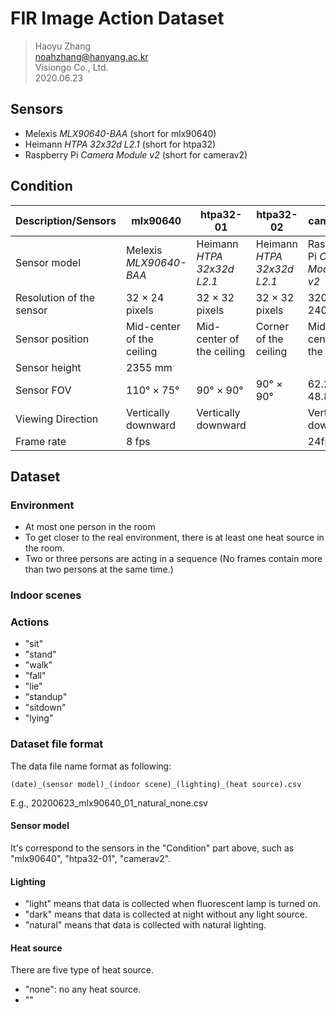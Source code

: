 # FIR Image Action Dataset

> Haoyu Zhang  
> noahzhang@hanyang.ac.kr  
> Visiongo Co., Ltd.   
> 2020.06.23

## Sensors

* Melexis *MLX90640-BAA* (short for mlx90640)
* Heimann *HTPA 32x32d L2.1* (short for htpa32)
* Raspberry Pi *Camera Module v2* (short for camerav2)



## Condition

| Description/Sensors      | mlx90640                  | htpa32-01                  | htpa32-02                  | camerav2                        |
| ------------------------ | ------------------------- | -------------------------- | -------------------------- | ------------------------------- |
| Sensor model             | Melexis *MLX90640-BAA*    | Heimann *HTPA 32x32d L2.1* | Heimann *HTPA 32x32d L2.1* | Raspberry Pi *Camera Module v2* |
| Resolution of the sensor | 32 × 24 pixels            | 32 × 32 pixels             | 32 × 32 pixels             | 320 × 240 pixels                |
| Sensor position          | Mid-center of the ceiling | Mid-center of the ceiling  | Corner of the ceiling      | Mid-center of the ceiling       |
| Sensor height            | 2355 mm                 |                            |                            |                                 |
| Sensor FOV               | 110° × 75°                | 90° × 90°                  | 90° × 90°                  | 62.2° × 48.8°                   |
| Viewing Direction        | Vertically downward       | Vertically downward        |                            | Vertically downward             |
| Frame rate               | 8 fps                     |                            |                            | 24fps                           |



## Dataset

### Environment

* At most one person in the room
* To get closer to the real environment, there is at least one heat source in the room.
* Two or three persons are acting in a sequence (No frames contain more than two persons at the same time.)


### Indoor scenes


### Actions
* "sit"
* "stand"
* "walk"
* "fall"
* "lie"
* "standup"
* "sitdown"
* "lying"


### Dataset file format

The data file name format as following:

```(date)_(sensor model)_(indoor scene)_(lighting)_(heat source).csv```

E.g., 20200623_mlx90640_01_natural_none.csv



#### Sensor model

It's correspond to the sensors in the "Condition" part above, such as "mlx90640", "htpa32-01", "camerav2".



#### Lighting

* "light" means that data is collected when fluorescent lamp is turned on.
* "dark" means that data is collected at night without any light source.
* "natural" means that data is collected with natural lighting.



#### Heat source

There are five type of heat source.
* "none": no any heat source.
* ""


